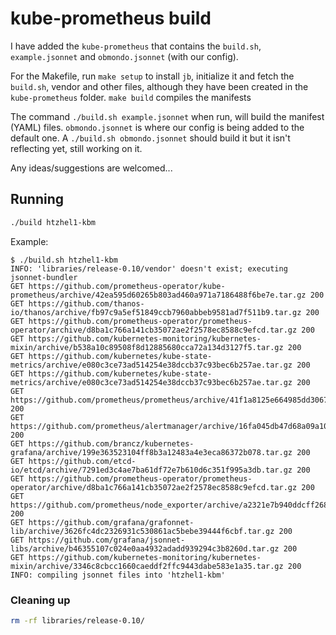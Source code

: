 # kube-prometheus build

I have added the `kube-prometheus` that contains the `build.sh`,
`example.jsonnet` and `obmondo.jsonnet` (with our config).

For the Makefile, run `make setup` to install `jb`, initialize it and fetch the
`build.sh`, vendor and other files, although they have been created in the
`kube-prometheus` folder. `make build` compiles the manifests

The command `./build.sh example.jsonnet` when run, will build the manifest
(YAML) files. `obmondo.jsonnet` is where our config is being added to the
default one. A `./build.sh obmondo.jsonnet` should build it but it isn't
reflecting yet, still working on it.

Any ideas/suggestions are welcomed...

## Running

```sh
./build htzhel1-kbm
```

Example:

```log
$ ./build.sh htzhel1-kbm
INFO: 'libraries/release-0.10/vendor' doesn't exist; executing jsonnet-bundler
GET https://github.com/prometheus-operator/kube-prometheus/archive/42ea595d60265b803ad460a971a7186488f6be7e.tar.gz 200
GET https://github.com/thanos-io/thanos/archive/fb97c9a5ef51849ccb7960abbeb9581ad7f511b9.tar.gz 200
GET https://github.com/prometheus-operator/prometheus-operator/archive/d8ba1c766a141cb35072ae2f2578ec8588c9efcd.tar.gz 200
GET https://github.com/kubernetes-monitoring/kubernetes-mixin/archive/b538a10c89508f8d12885680cca72a134d3127f5.tar.gz 200
GET https://github.com/kubernetes/kube-state-metrics/archive/e080c3ce73ad514254e38dccb37c93bec6b257ae.tar.gz 200
GET https://github.com/kubernetes/kube-state-metrics/archive/e080c3ce73ad514254e38dccb37c93bec6b257ae.tar.gz 200
GET https://github.com/prometheus/prometheus/archive/41f1a8125e664985dd30674e5bdf6b683eff5d32.tar.gz 200
GET https://github.com/prometheus/alertmanager/archive/16fa045db47d68a09a102c7b80b8899c1f57c153.tar.gz 200
GET https://github.com/brancz/kubernetes-grafana/archive/199e363523104ff8b3a12483a4e3eca86372b078.tar.gz 200
GET https://github.com/etcd-io/etcd/archive/7291ed3c4ae7ba61df72e7b610d6c351f995a3db.tar.gz 200
GET https://github.com/prometheus-operator/prometheus-operator/archive/d8ba1c766a141cb35072ae2f2578ec8588c9efcd.tar.gz 200
GET https://github.com/prometheus/node_exporter/archive/a2321e7b940ddcff26873612bccdf7cd4c42b6b6.tar.gz 200
GET https://github.com/grafana/grafonnet-lib/archive/3626fc4dc2326931c530861ac5bebe39444f6cbf.tar.gz 200
GET https://github.com/grafana/jsonnet-libs/archive/b46355107c024e0aa4932adadd939294c3b8260d.tar.gz 200
GET https://github.com/kubernetes-monitoring/kubernetes-mixin/archive/3346c8cbcc1660caeddf2ffc9443dabe583e1a35.tar.gz 200
INFO: compiling jsonnet files into 'htzhel1-kbm'
```

### Cleaning up

```sh
rm -rf libraries/release-0.10/
```
